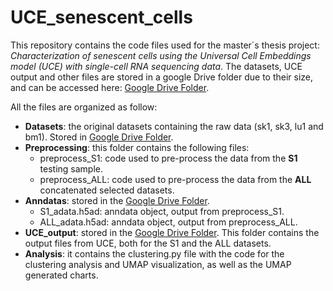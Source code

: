# UCE_senescent_cells

This repository contains the code files used for the master´s thesis project: *Characterization of senescent cells using the Universal Cell Embeddings model (UCE) with single-cell RNA sequencing data*. The datasets, UCE output and other files are stored in a google Drive folder due to their size, and can be accessed here: [Google Drive Folder](https://drive.google.com/drive/folders/1BR6MiHFtKXx8H6wRLqGsK2TGhRMWu3Do?usp=drive_link).

All the files are organized as follow:

- **Datasets**: the original datasets containing the raw data (sk1, sk3, lu1 and bm1). Stored in [Google Drive Folder](https://drive.google.com/drive/folders/1BR6MiHFtKXx8H6wRLqGsK2TGhRMWu3Do?usp=drive_link).
- **Preprocessing**: this folder contains the following files:
  - preprocess_S1: code used to pre-process the data from the **S1** testing sample.
  - preprocess_ALL: code used to pre-process the data from the **ALL** concatenated selected datasets.
- **Anndatas**: stored in the [Google Drive Folder](https://drive.google.com/drive/folders/1BR6MiHFtKXx8H6wRLqGsK2TGhRMWu3Do?usp=drive_link).
  - S1_adata.h5ad: anndata object, output from preprocess_S1.
  - ALL_adata.h5ad: anndata object, output from preprocess_ALL.
- **UCE_output**: stored in the [Google Drive Folder](https://drive.google.com/drive/folders/1BR6MiHFtKXx8H6wRLqGsK2TGhRMWu3Do?usp=drive_link). This folder contains the output files from UCE, both for the S1 and the ALL datasets.
- **Analysis**: it contains the clustering.py file with the code for the clustering analysis and UMAP visualization, as well as the UMAP generated charts.
